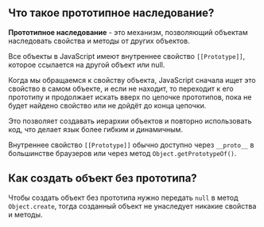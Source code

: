## Что такое прототипное наследование?

**Прототипное наследование** - это механизм, позволяющий объектам наследовать свойства и методы от других объектов.  

Все объекты в JavaScript имеют внутреннее свойство `[[Prototype]]`, которое ссылается на другой объект или null.  

Когда мы обращаемся к свойству объекта, JavaScript сначала ищет это свойство в самом объекте, и если не находит, то переходит к его прототипу и продолжает искать вверх по цепочке прототипов, пока не будет найдено свойство или не дойдёт до конца цепочки.  

Это позволяет создавать иерархии объектов и повторно использовать код, что делает язык более гибким и динамичным.  

Внутреннее свойство `[[Prototype]]` обычно доступно через `__proto__` в большинстве браузеров или через метод `Object.getPrototypeOf()`.


## Как создать объект без прототипа?

Чтобы создать объект без прототипа нужно передать `null` в метод `Object.create`, тогда созданный объект не унаследует никакие свойства и методы.

